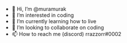 - 👋 Hi, I’m @muramurak
- 👀 I’m interested in coding
- 🌱 I’m currently learning how to live
- 💞️ I’m looking to collaborate on coding
- 📫 How to reach me (discord) rrazzorr#0002 

<!---
muramurak/muramurak is a ✨ special ✨ repository because its `README.md` (this file) appears on your GitHub profile.
You can click the Preview link to take a look at your changes.
--->

